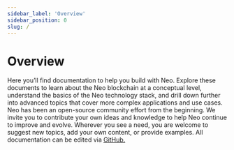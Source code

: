 ```yaml
---
sidebar_label: 'Overview'
sidebar_position: 0
slug: /
---
```


# Overview

Here you’ll find documentation to help you build with Neo. Explore these documents to learn about the Neo blockchain at a conceptual level, understand the basics of the Neo technology stack, and drill down further into advanced topics that cover more complex applications and use cases.
Neo has been an open-source community effort from the beginning. We invite you to contribute your own ideas and knowledge to help Neo continue to improve and evolve. Wherever you see a need, you are welcome to suggest new topics, add your own content, or provide examples. All documentation can be edited via [GitHub.](https://github.com/neo-project/neo-dev-portal)